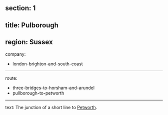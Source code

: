 section: 1
----
title: Pulborough
----
region: Sussex
----
company:
- london-brighton-and-south-coast
----
route:
- three-bridges-to-horsham-and-arundel
- pullborough-to-petworth
----
text: The junction of a short line to [Petworth](/stations/petworth).

